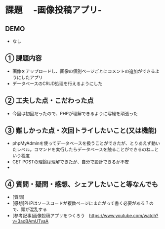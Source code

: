 # 課題　 -画像投稿アプリ-

## DEMO
- なし
## ① 課題内容

- 画像をアップロードし、画像の個別ページごとにコメントの追加ができるようにしたアプリ
- データベースのCRUD処理を行えるようにした
## ② 工夫した点・こだわった点

- 今回は初回だったので、PHPが理解できるように写経を頑張った
## ③ 難しかった点・次回トライしたいこと(又は機能)

- phpMyAdminを使ってデータベースを扱うことができたが、とりあえず動いたレベル。コマンドを実行したらデータベースを触ることができるのね…という程度
- GET POSTの理論は理解できたが、自分で設計できるか不安
- 
## ④ 質問・疑問・感想、シェアしたいこと等なんでも

- [質問]
- [感想]PHPはソースコードが複数ページにまたがって書く必要がある？ので、頭が混乱する
- [参考記事]画像投稿アプリをつくろう　https://www.youtube.com/watch?v=3aoBAmUTyaA
